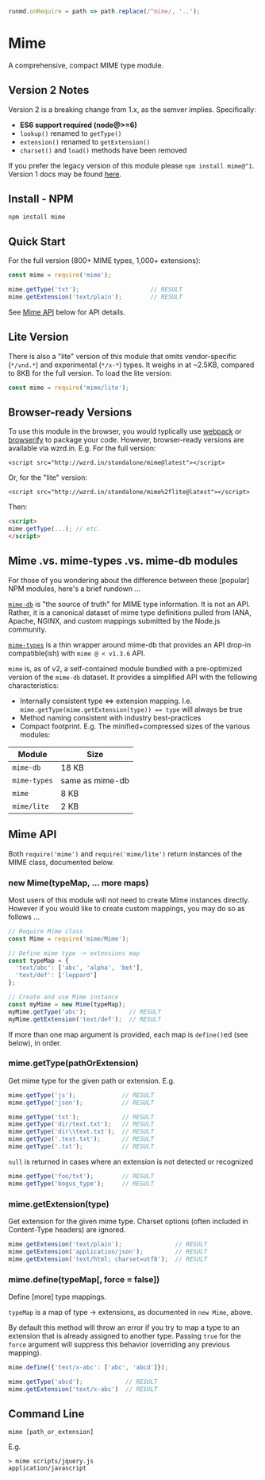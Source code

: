 ```javascript --hide
runmd.onRequire = path => path.replace(/^mime/, '..');
```
# Mime

A comprehensive, compact MIME type module.

## Version 2 Notes

Version 2 is a breaking change from 1.x, as the semver implies.  Specifically:

* **ES6 support required (node@>=6)**
* `lookup()` renamed to `getType()`
* `extension()` renamed to `getExtension()`
* `charset()` and `load()` methods have been removed

If you prefer the legacy version of this module please `npm install mime@^1`.  Version 1 docs may be found [here](https://github.com/broofa/node-mime/tree/v1.4.0).

## Install - NPM
```
npm install mime
```

## Quick Start

For the full version (800+ MIME types, 1,000+ extensions):

```javascript --context
const mime = require('mime');

mime.getType('txt');                    // RESULT
mime.getExtension('text/plain');        // RESULT
```

See [Mime API](#mime-api) below for API details.

## Lite Version

There is also a "lite" version of this module that omits vendor-specific
(`*/vnd.*`) and experimental (`*/x-*`) types.  It weighs in at ~2.5KB, compared
to 8KB for the full version.  To load the lite version:

```javascript
const mime = require('mime/lite');
```

## Browser-ready Versions

To use this module in the browser, you would typlically use
[webpack](https://webpack.github.io/) or [browserify](http://browserify.org/) to
package your code.  However, browser-ready versions are available via wzrd.in.
E.g. For the full version:

    <script src="http://wzrd.in/standalone/mime@latest"></script>

Or, for the "lite" version:

    <script src="http://wzrd.in/standalone/mime%2flite@latest"></script>

Then:

```html
<script>
mime.getType(...); // etc.
</script>
```

## Mime .vs. mime-types .vs. mime-db modules

For those of you wondering about the difference between these [popular] NPM modules,
here's a brief rundown ...

[`mime-db`](https://github.com/jshttp/mime-db) is "the source of
truth" for MIME type information.  It is not an API.  Rather, it is a canonical
dataset of mime type definitions pulled from IANA, Apache, NGINX, and custom mappings
submitted by the Node.js community.

[`mime-types`](https://github.com/jshttp/mime-types) is a thin
wrapper around mime-db that provides an API drop-in compatible(ish) with `mime @ < v1.3.6` API.

`mime` is, as of v2, a self-contained module bundled with a pre-optimized version
of the `mime-db` dataset.  It provides a simplified API with the following characteristics:

* Internally consistent type &hArr; extension mapping. I.e.
`mime.getType(mime.getExtension(type)) == type` will always be true
* Method naming consistent with industry best-practices
* Compact footprint.  E.g. The minified+compressed sizes of the various modules:

Module | Size
--- | ---
`mime-db`  | 18 KB
`mime-types` | same as mime-db
`mime` | 8 KB
`mime/lite` | 2 KB

## Mime API

Both `require('mime')` and `require('mime/lite')` return instances of the MIME
class, documented below.

### new Mime(typeMap, ... more maps)

Most users of this module will not need to create Mime instances directly.
However if you would like to create custom mappings, you may do so as follows
...

```javascript --context
// Require Mime class
const Mime = require('mime/Mime');

// Define mime type -> extensions map
const typeMap = {
  'text/abc': ['abc', 'alpha', 'bet'],
  'text/def': ['leppard']
};

// Create and use Mime instance
const myMime = new Mime(typeMap);
myMime.getType('abc');            // RESULT
myMime.getExtension('text/def');  // RESULT
```

If more than one map argument is provided, each map is `define()`ed (see below), in order.

### mime.getType(pathOrExtension)

Get mime type for the given path or extension.  E.g.

```javascript --context
mime.getType('js');             // RESULT
mime.getType('json');           // RESULT

mime.getType('txt');            // RESULT
mime.getType('dir/text.txt');   // RESULT
mime.getType('dir\\text.txt');  // RESULT
mime.getType('.text.txt');      // RESULT
mime.getType('.txt');           // RESULT
```

`null` is returned in cases where an extension is not detected or recognized

```javascript --context
mime.getType('foo/txt');        // RESULT
mime.getType('bogus_type');     // RESULT
```

### mime.getExtension(type)
Get extension for the given mime type.  Charset options (often included in
Content-Type headers) are ignored.

```javascript --context
mime.getExtension('text/plain');               // RESULT
mime.getExtension('application/json');         // RESULT
mime.getExtension('text/html; charset=utf8');  // RESULT
```

### mime.define(typeMap[, force = false])

Define [more] type mappings.

`typeMap` is a map of type -> extensions, as documented in `new Mime`, above.

By default this method will throw an error if you try to map a type to an
extension that is already assigned to another type.  Passing `true` for the
`force` argument will suppress this behavior (overriding any previous mapping).

```javascript --context
mime.define({'text/x-abc': ['abc', 'abcd']});

mime.getType('abcd');            // RESULT
mime.getExtension('text/x-abc')  // RESULT
```

## Command Line

    mime [path_or_extension]

E.g.

    > mime scripts/jquery.js
    application/javascript
